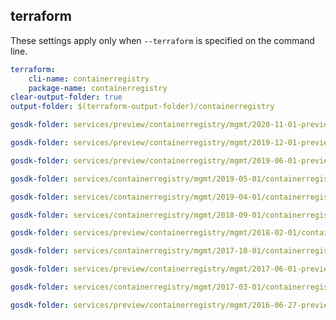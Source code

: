 
## terraform

These settings apply only when `--terraform` is specified on the command line.

``` yaml $(terraform)
terraform:
    cli-name: containerregistry
    package-name: containerregistry
clear-output-folder: true
output-folder: $(terraform-output-folder)/containerregistry
```

``` yaml $(tag) == 'package-2020-11-preview' && $(terraform)
gosdk-folder: services/preview/containerregistry/mgmt/2020-11-01-preview/containerregistry
```

``` yaml $(tag) == 'package-2019-12-preview' && $(terraform)
gosdk-folder: services/preview/containerregistry/mgmt/2019-12-01-preview/containerregistry
```

``` yaml $(tag) == 'package-2019-06-preview' && $(terraform)
gosdk-folder: services/preview/containerregistry/mgmt/2019-06-01-preview/containerregistry
```

``` yaml $(tag) == 'package-2019-05' && $(terraform)
gosdk-folder: services/containerregistry/mgmt/2019-05-01/containerregistry
```

``` yaml $(tag) == 'package-2019-04' && $(terraform)
gosdk-folder: services/containerregistry/mgmt/2019-04-01/containerregistry
```

``` yaml $(tag) == 'package-2018-09' && $(terraform)
gosdk-folder: services/containerregistry/mgmt/2018-09-01/containerregistry
```

``` yaml $(tag) == 'package-2018-02-preview' && $(terraform)
gosdk-folder: services/preview/containerregistry/mgmt/2018-02-01/containerregistry
```

``` yaml $(tag) == 'package-2017-10' && $(terraform)
gosdk-folder: services/containerregistry/mgmt/2017-10-01/containerregistry
```

``` yaml $(tag) == 'package-2017-06-preview' && $(terraform)
gosdk-folder: services/preview/containerregistry/mgmt/2017-06-01-preview/containerregistry
```

``` yaml $(tag) == 'package-2017-03' && $(terraform)
gosdk-folder: services/containerregistry/mgmt/2017-03-01/containerregistry
```

``` yaml $(tag) == 'package-2016-06-preview' && $(terraform)
gosdk-folder: services/preview/containerregistry/mgmt/2016-06-27-preview/containerregistry
```
